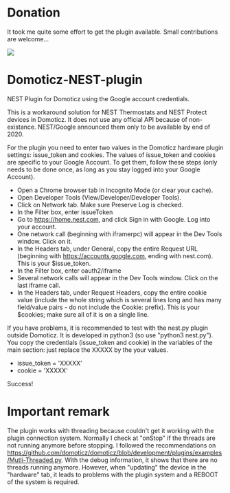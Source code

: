 # Donation
It took me quite some effort to get the plugin available. Small contributions are welcome...

[![](https://www.paypalobjects.com/en_US/BE/i/btn/btn_donateCC_LG.gif)](https://www.paypal.com/cgi-bin/webscr?cmd=_s-xclick&hosted_button_id=AT4L7ST55JR4A)

# Domoticz-NEST-plugin
NEST Plugin for Domoticz using the Google account credentials.

This is a workaround solution for NEST Thermostats and NEST Protect devices in Domoticz.
It does not use any official API because of non-existance. NEST/Google announced them only to be available by end of 2020.

For the plugin you need to enter two values in the Domoticz hardware plugin settings: issue_token and cookies.
The values of issue_token and cookies are specific to your Google Account. 
To get them, follow these steps (only needs to be done once, as long as you stay logged into your Google Account).

* Open a Chrome browser tab in Incognito Mode (or clear your cache).
* Open Developer Tools (View/Developer/Developer Tools).
* Click on Network tab. Make sure Preserve Log is checked.
* In the Filter box, enter issueToken
* Go to https://home.nest.com, and click Sign in with Google. Log into your account.
* One network call (beginning with iframerpc) will appear in the Dev Tools window. Click on it.
* In the Headers tab, under General, copy the entire Request URL (beginning with https://accounts.google.com, ending with nest.com). This is your $issue_token.
* In the Filter box, enter oauth2/iframe
* Several network calls will appear in the Dev Tools window. Click on the last iframe call.
* In the Headers tab, under Request Headers, copy the entire cookie value (include the whole string which is several lines long and has many field/value pairs - do not include the Cookie: prefix). This is your $cookies; make sure all of it is on a single line.

If you have problems, it is recommended to test with the nest.py plugin outside Domoticz. It is developed in python3 (so use "python3 nest.py").
You copy the credentials (issue_token and cookie) in the variables of the main section: just replace the XXXXX by the your values. 
* issue_token = 'XXXXX'
* cookie = 'XXXXX'

Success!

# Important remark

The plugin works with threading because couldn't get it working with the plugin connection system.
Normally I check at "onStop" if the threads are not running anymore before stopping. I followed the recommendations on https://github.com/domoticz/domoticz/blob/development/plugins/examples/Mutli-Threaded.py. With the debug information, it shows that there are no threads running anymore. However, when "updating" the device in the "hardware" tab, it leads to problems with the plugin system and a REBOOT of the system is required.
